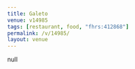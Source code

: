 ```yaml
---
title: Galeto
venue: v14985
tags: [restaurant, food, "fhrs:412868"]
permalink: /v/14985/
layout: venue
---
```

null